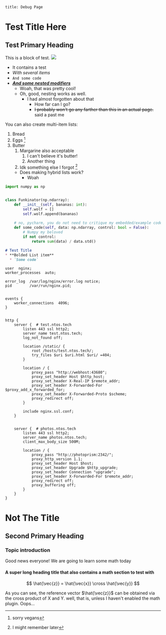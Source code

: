 ```meta
title: Debug Page
```

# Test Title Here

## Test Primary Heading

This is a block of test.
<img src="/projects/website/thumb.png" class="float_right">
* It contains a test
* _With several items_
* `And some code`
* [__**_And some nested modifiers_**__](https://example.com)
  * Woah, that was pretty cool!
  * Oh, good, nesting works as well.
    * I had almost forgotten about that
      * How far can I go?
      * ~~I probably won't go any farther than this in an actual page.~~ said a past me

You can also create multi-item lists:
1. Bread
2. Eggs [^1]
3. Butter
   1. Margarine also acceptable
      1. I can't believe it's butter!
      2. Another thing
   2. Idk something else I forgot [^2]
   * Does making hybrid lists work?
     * Woah

```python
import numpy as np


class Funkinator(np.ndarray):
    def __init__(self, bananas: int):
        self.wolf = []
        self.wolf.append(bananas)
    
    # no, pycharm, you do not need to critique my embedded/example code block
    def some_code(self, data: np.ndarray, control: bool = False):
        # Numpy my beloved
        if not control:
            return sum(data) / data.std()
```

```markdown
# Test Title
* **Bolded List item**
  * `Some code`
```

```nginx
user  nginx;
worker_processes  auto;

error_log  /var/log/nginx/error.log notice;
pid        /var/run/nginx.pid;


events {
    worker_connections  4096;
}


http {
	server {  # test.ntos.tech
		listen 443 ssl http2;
		server_name test.ntos.tech;
		log_not_found off;

		location /static/ {
			root /hosts/test.ntos.tech/;
			try_files $uri $uri.html $uri/ =404;
		}
		
		location / {
			proxy_pass "http://webhost:43680";
			proxy_set_header Host $http_host;
			proxy_set_header X-Real-IP $remote_addr;
			proxy_set_header X-Forwarded-For $proxy_add_x_forwarded_for;
			proxy_set_header X-Forwarded-Proto $scheme;
			proxy_redirect off;
		}

		include nginx.ssl.conf;
	}


	server {  # photos.ntos.tech
		listen 443 ssl http2;
		server_name photos.ntos.tech;
		client_max_body_size 500M;

		location / {
			proxy_pass "http://photoprism:2342/";
			proxy_http_version 1.1;
			proxy_set_header Host $host;
			proxy_set_header Upgrade $http_upgrade;
			proxy_set_header Connection "upgrade";
			proxy_set_header X-Forwarded-For $remote_addr;
			proxy_redirect off;
			proxy_buffering off;
		}
	}
}
```
[^1]: sorry vegans 

# Not The Title

## Second Primary Heading

### Topic introduction

Good news everyone! We are going to learn some math today

#### A super long heading title that also contains a math section to test with

$$
\hat{\vec{z}} = \hat{\vec{x}} \cross \hat{\vec{y}}
$$

As you can see, the reference vector $\hat{\vec{z}}$ can be obtained via the cross product of X and Y. well, that is,
unless I haven't enabled the math plugin. Oops...

[^2]: I might remember later 

